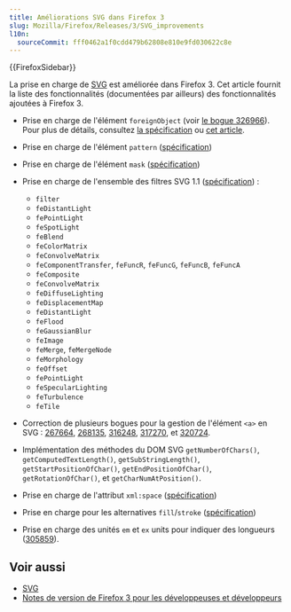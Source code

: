 ```yaml
---
title: Améliorations SVG dans Firefox 3
slug: Mozilla/Firefox/Releases/3/SVG_improvements
l10n:
  sourceCommit: fff0462a1f0cdd479b62808e810e9fd030622c8e
---
```


{{FirefoxSidebar}}

La prise en charge de [SVG](/fr/docs/Web/SVG) est améliorée dans Firefox 3. Cet article fournit la liste des fonctionnalités (documentées par ailleurs) des fonctionnalités ajoutées à Firefox 3.

- Prise en charge de l'élément `foreignObject` (voir [le bogue 326966](https://bugzilla.mozilla.org/show_bug.cgi?id=326966)). Pour plus de détails, consultez [la spécification](https://www.w3.org/TR/SVG11/extend.html#ForeignObjectElement) ou [cet article](https://robert.ocallahan.org/2006/06/future-is-now_20.html).
- Prise en charge de l'élément `pattern` ([spécification](https://www.w3.org/TR/SVG11/pservers.html#PatternElement))
- Prise en charge de l'élément `mask` ([spécification](https://www.w3.org/TR/SVG11/masking.html#MaskElement))
- Prise en charge de l'ensemble des filtres SVG 1.1 ([spécification](https://www.w3.org/TR/SVG11/filters.html))&nbsp;:

  - `filter`
  - `feDistantLight`
  - `fePointLight`
  - `feSpotLight`
  - `feBlend`
  - `feColorMatrix`
  - `feConvolveMatrix`
  - `feComponentTransfer`, `feFuncR`, `feFuncG`, `feFuncB`, `feFuncA`
  - `feComposite`
  - `feConvolveMatrix`
  - `feDiffuseLighting`
  - `feDisplacementMap`
  - `feDistantLight`
  - `feFlood`
  - `feGaussianBlur`
  - `feImage`
  - `feMerge`, `feMergeNode`
  - `feMorphology`
  - `feOffset`
  - `fePointLight`
  - `feSpecularLighting`
  - `feTurbulence`
  - `feTile`

- Correction de plusieurs bogues pour la gestion de l'élément `<a>` en SVG&nbsp;: [267664](https://bugzilla.mozilla.org/show_bug.cgi?id=267664), [268135](https://bugzilla.mozilla.org/show_bug.cgi?id=268135), [316248](https://bugzilla.mozilla.org/show_bug.cgi?id=316248), [317270](https://bugzilla.mozilla.org/show_bug.cgi?id=317270), et [320724](https://bugzilla.mozilla.org/show_bug.cgi?id=320724).
- Implémentation des méthodes du DOM SVG `getNumberOfChars()`, `getComputedTextLength()`, `getSubStringLength()`, `getStartPositionOfChar()`, `getEndPositionOfChar()`, `getRotationOfChar()`, et `getCharNumAtPosition()`.
- Prise en charge de l'attribut `xml:space` ([spécification](https://www.w3.org/TR/SVG/text.html#WhiteSpace))
- Prise en charge pour les alternatives `fill`/`stroke` ([spécification](https://www.w3.org/TR/SVG/painting.html#SpecifyingPaint))
- Prise en charge des unités `em` et `ex` units pour indiquer des longueurs ([305859](https://bugzilla.mozilla.org/show_bug.cgi?id=305859)).

## Voir aussi

- [SVG](/fr/docs/Web/SVG)
- [Notes de version de Firefox 3 pour les développeuses et développeurs](/fr/docs/Mozilla/Firefox/Releases/3)
